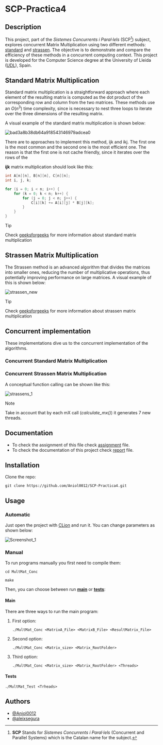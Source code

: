 # SCP-Practica4

## Description

This project, part of the *Sistemes Concurrents i Paral·lels* (SCP[^1]) subject, explores concurrent Matrix 
Multiplication using two different methods: [standard](#standard-matrix-multiplication) and [strassen](#strassen-matrix-multiplication).
The objective is to demonstrate and compare the efficiency of these methods in a concurrent computing context.
This project is developed for the Computer Science degree at the University of Lleida ([UDL](https://udl.cat)), Spain.

> [^1]: **SCP** Stands for *Sistemes Concurrents i Paral·lels* (Concurrent and Parallel Systems) which is the Catalan name for the subject.

## Standard Matrix Multiplication

Standard matrix multiplication is a straightforward approach where each element of the resulting matrix is computed as 
the dot product of the corresponding row and column from the two matrices. These methods use an $O(n^3)$ time complexity, 
since is necessary to nest three loops to iterate over the three dimensions of the resulting matrix.

A visual example of the standard matrix multiplication is shown below:

![bad3a8b38db64a918543146979adcea0](https://github.com/Aniol0012/SCP-Practica4/assets/53788631/6077d953-70de-4888-86b1-2180ddf95774)

There are to approaches to implement this method, ijk and ikj. The first one is the most common and the second one is
the most efficient one. The reason is that the first one is not cache friendly, since it iterates over the rows of the

**ijk** matrix multiplication should look like this:

```c
int A[n][n], B[n][n], C[n][n];
int i, j, k;

for (i = 0; i < n; i++) {
    for (k = 0; k < n; k++) {
        for (j = 0; j < n; j++) {
            C[i][k] += A[i][j] * B[j][k];
        }
    }
}
```

> [!TIP]
> Check [geeksforgeeks](https://www.geeksforgeeks.org/c-program-multiply-two-matrices/) for more information about standard matrix multiplication


## Strassen Matrix Multiplication

The Strassen method is an advanced algorithm that divides the matrices into smaller ones, reducing the number of multiplicative operations, thus potentially improving performance on large matrices.
A visual example of this is shown below:

![strassen_new](https://github.com/Aniol0012/SCP-Practica4/assets/53788631/5abfa375-036d-4312-8a06-5eec0c11c30f)


> [!TIP]
> Check [geeksforgeeks](https://www.geeksforgeeks.org/strassens-matrix-multiplication/) for more information about strassen matrix multiplication

## Concurrent implementation
These implementations dive us to the concurrent implementation of the algorithms.

### Concurrent Standard Matrix Multiplication



### Concurrent Strassen Matrix Multiplication

A conceptual function calling can be shown like this:

![strassens_1](https://github.com/Aniol0012/SCP-Practica4/assets/53788631/80bf5883-a392-4c50-bda1-5ecf2ea8fd07)

> [!NOTE]
> Take in account that by each mX call (*calculate_mx()*) it generates 7 new threads.

## Documentation

- To check the assignment of this file check [assignment](./Practica4_SCP.pdf) file.
- To check the documentation of this project check [report](./report.pdf) file.

## Installation
Clone the repo:

```shell
git clone https://github.com/Aniol0012/SCP-Practica4.git
```

## Usage

### Automatic
Just open the project with [CLion](https://www.jetbrains.com/clion/) and run it. You can change parameters as shown below:

![Screenshot_1](https://github.com/Aniol0012/SCP-Practica4/assets/53788631/ded2b73b-9161-45bd-9baf-72593cb3dc42)

### Manual

To run programs manually you first need to compile them:

```shell
cd MultMat_Conc
```

```shell
make
```

Then, you can choose between run **[main](./MultMat_Conc/MultMat_Conc.c)** or **[tests](./MultMat_Conc/MultMat_Test.c)**:

#### Main
There are three ways to run the main program:

  1. First option:
     ````shell
     ./MultMat_Conc <MatrixA_File> <MatrixB_File> <ResultMatrix_File>
     ````
  1. Second option:
     ````shell
     ./MultMat_Conc <Matrix_size> <Matrix_RootFolder>
     ````
  1. Third option:
     ````shell
     ./MultMat_Conc <Matrix_size> <Matrix_RootFolder> <Threads>
     ````

#### Tests

```shell
./MultMat_Test <Trheads>
```


## Authors

- [@Aniol0012](https://github.com/Aniol0012)
- [@aleixsegura](https://github.com/aleixsegura)
